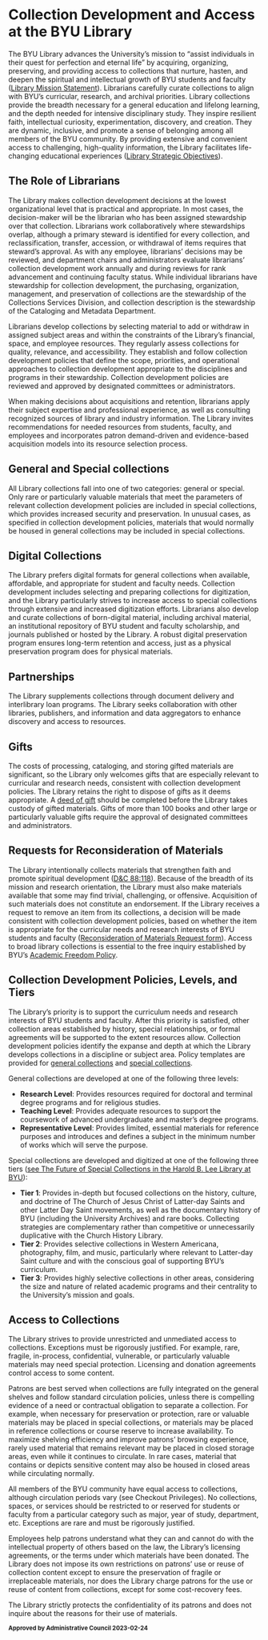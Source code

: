 ---
---

# Collection Development and Access at the BYU Library

The BYU Library advances the University’s mission to “assist individuals in their quest for perfection and eternal life” by acquiring, organizing, preserving, and providing access to collections that nurture, hasten, and deepen the spiritual and intellectual growth of BYU students and faculty ([Library Mission Statement][1]). Librarians carefully curate collections to align with BYU’s curricular, research, and archival priorities. Library collections provide the breadth necessary for a general education and lifelong learning, and the depth needed for intensive disciplinary study. They inspire resilient faith, intellectual curiosity, experimentation, discovery, and creation. They are dynamic, inclusive, and promote a sense of belonging among all members of the BYU community. By providing extensive and convenient access to challenging, high-quality information, the Library facilitates life-changing educational experiences ([Library Strategic Objectives][2]).

## The Role of Librarians

The Library makes collection development decisions at the lowest organizational level that is practical and appropriate. In most cases, the decision-maker will be the librarian who has been assigned stewardship over that collection. Librarians work collaboratively where stewardships overlap, although a primary steward is identified for every collection, and reclassification, transfer, accession, or withdrawal of items requires that steward’s approval. As with any employee, librarians’ decisions may be reviewed, and department chairs and administrators evaluate librarians’ collection development work annually and during reviews for rank advancement and continuing faculty status. While individual librarians have stewardship for collection development, the purchasing, organization, management, and preservation of collections are the stewardship of the Collections Services Division, and collection description is the stewardship of the Cataloging and Metadata Department.

Librarians develop collections by selecting material to add or withdraw in assigned subject areas and within the constraints of the Library’s financial, space, and employee resources. They regularly assess collections for quality, relevance, and accessibility. They establish and follow collection development policies that define the scope, priorities, and operational approaches to collection development appropriate to the disciplines and programs in their stewardship. Collection development policies are reviewed and approved by designated committees or administrators.

When making decisions about acquisitions and retention, librarians apply their subject expertise and professional experience, as well as consulting recognized sources of library and industry information. The Library invites recommendations for needed resources from students, faculty, and employees and incorporates patron demand-driven and evidence-based acquisition models into its resource selection process.

## General and Special collections

All Library collections fall into one of two categories: general or special. Only rare or particularly valuable materials that meet the parameters of relevant collection development policies are included in special collections, which provides increased security and preservation. In unusual cases, as specified in collection development policies, materials that would normally be housed in general collections may be included in special collections.

## Digital Collections

The Library prefers digital formats for general collections when available, affordable, and appropriate for student and faculty needs. Collection development includes selecting and preparing collections for digitization, and the Library particularly strives to increase access to special collections through extensive and increased digitization efforts. Librarians also develop and curate collections of born-digital material, including archival material, an institutional repository of BYU student and faculty scholarship, and journals published or hosted by the Library. A robust digital preservation program ensures long-term retention and access, just as a physical preservation program does for physical materials.

## Partnerships

The Library supplements collections through document delivery and interlibrary loan programs. The Library seeks collaboration with other libraries, publishers, and information and data aggregators to enhance discovery and access to resources.

## Gifts

The costs of processing, cataloging, and storing gifted materials are significant, so the Library only welcomes gifts that are especially relevant to curricular and research needs, consistent with collection development policies. The Library retains the right to dispose of gifts as it deems appropriate. A [deed of gift][3] should be completed before the Library takes custody of gifted materials. Gifts of more than 100 books and other large or particularly valuable gifts require the approval of designated committees and administrators.

## Requests for Reconsideration of Materials

The Library intentionally collects materials that strengthen faith and promote spiritual development ([D&C 88:118][4]). Because of the breadth of its mission and research orientation, the Library must also make materials available that some may find trivial, challenging, or offensive. Acquisition of such materials does not constitute an endorsement. If the Library receives a request to remove an item from its collections, a decision will be made consistent with collection development policies, based on whether the item is appropriate for the curricular needs and research interests of BYU students and faculty ([Reconsideration of Materials Request form][5]). Access to broad library collections is essential to the free inquiry established by BYU’s [Academic Freedom Policy][6].

## Collection Development Policies, Levels, and Tiers

The Library’s priority is to support the curriculum needs and research interests of BYU students and faculty. After this priority is satisfied, other collection areas established by history, special relationships, or formal agreements will be supported to the extent resources allow. Collection development policies identify the expanse and depth at which the Library develops collections in a discipline or subject area. Policy templates are provided for [general collections][7] and [special collections][8].

General collections are developed at one of the following three levels:

* **Research Level**: Provides resources required for doctoral and terminal degree programs and for religious studies.
* **Teaching Level**: Provides adequate resources to support the coursework of advanced undergraduate and master’s degree programs.
* **Representative Level**: Provides limited, essential materials for reference purposes and introduces and defines a subject in the minimum number of works which will serve the purpose.

Special collections are developed and digitized at one of the following three tiers ([see The Future of Special Collections in the Harold B. Lee Library at BYU][9]):

* **Tier 1**: Provides in-depth but focused collections on the history, culture, and doctrine of The Church of Jesus Christ of Latter-day Saints and other Latter Day Saint movements, as well as the documentary history of BYU (including the University Archives) and rare books. Collecting strategies are complementary rather than competitive or unnecessarily duplicative with the Church History Library.
* **Tier 2**: Provides selective collections in Western Americana, photography, film, and music, particularly where relevant to Latter-day Saint culture and with the conscious goal of supporting BYU’s curriculum.
* **Tier 3**: Provides highly selective collections in other areas, considering the size and nature of related academic programs and their centrality to the University’s mission and goals.

## Access to Collections

The Library strives to provide unrestricted and unmediated access to collections. Exceptions must be rigorously justified. For example, rare, fragile, in-process, confidential, vulnerable, or particularly valuable materials may need special protection. Licensing and donation agreements control access to some content.

Patrons are best served when collections are fully integrated on the general shelves and follow standard circulation policies, unless there is compelling evidence of a need or contractual obligation to separate a collection. For example, when necessary for preservation or protection, rare or valuable materials may be placed in special collections, or materials may be placed in reference collections or course reserve to increase availability. To maximize shelving efficiency and improve patrons’ browsing experience, rarely used material that remains relevant may be placed in closed storage areas, even while it continues to circulate. In rare cases, material that contains or depicts sensitive content may also be housed in closed areas while circulating normally.

All members of the BYU community have equal access to collections, although circulation periods vary (see Checkout Privileges). No collections, spaces, or services should be restricted to or reserved for students or faculty from a particular category such as major, year of study, department, etc. Exceptions are rare and must be rigorously justified.

Employees help patrons understand what they can and cannot do with the intellectual property of others based on the law, the Library’s licensing agreements, or the terms under which materials have been donated. The Library does not impose its own restrictions on patrons’ use or reuse of collection content except to ensure the preservation of fragile or irreplaceable materials, nor does the Library charge patrons for the use or reuse of content from collections, except for some cost-recovery fees.

The Library strictly protects the confidentiality of its patrons and does not inquire about the reasons for their use of materials.

<small>**Approved by Administrative Council 2023-02-24**</small>

[1]: https://intranet.lib.byu.edu/index.php/Library_Mission_Statement
[2]: https://intranet.lib.byu.edu/index.php/Strategic_Objectives
[3]: https://byu.app.box.com/file/1147564603262
[4]: https://www.churchofjesuschrist.org/study/scriptures/dc-testament/dc/88?lang=eng&id=p118#p118
[5]: https://lib.byu.edu/about/policies/reconsideration-of-materials/
[6]: https://policy.byu.edu/view/academic-freedom-policy
[7]: https://byu.box.com/s/6i4pemwrcbxrjqrjm3qwiwgmr1qkeb96
[8]: https://byu.app.box.com/file/1142446658975
[9]: https://intranet.lib.byu.edu/index.php/The_Future_of_Special_Collections_in_the_Harold_B._Lee_Library_at_BYU

